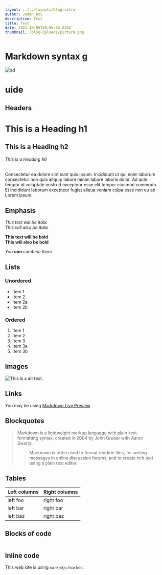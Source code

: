 ```yaml
---
layout: ../../layouts/blog.astro
author: Jaden Hou
description: Test
title: Test
date: 2022-10-09T20:05:02.856Z
thumbnail: /blog-uploads/picture.png
---
```

# Markdown syntax g

![sd](/blog-uploads/water.png "dw")

# uide

## Headers

# This is a Heading h1

## This is a Heading h2

###### This is a Heading h6
Consectetur ea dolore sint sunt quis ipsum. Incididunt ut qui enim laborum consectetur non quis aliquip labore minim labore laboris dolor. Ad aute tempor id voluptate nostrud excepteur esse elit tempor eiusmod commodo. Et incididunt laborum excepteur fugiat aliqua veniam culpa esse non eu ad Lorem ipsum.
## Emphasis

*This text will be italic*\
*This will also be italic*

**This text will be bold**\
**This will also be bold**

*You **can** combine them*

## Lists

### Unordered

* Item 1
* Item 2
* Item 2a
* Item 2b

### Ordered

1. Item 1
2. Item 2
3. Item 3
4. Item 3a
5. Item 3b

## Images

![This is a alt text.](/image/sample.png "This is a sample image.")

## Links

You may be using [Markdown Live Preview](https://markdownlivepreview.com/).

## Blockquotes

> Markdown is a lightweight markup language with plain-text-formatting syntax, created in 2004 by John Gruber with Aaron Swartz.
>
> > Markdown is often used to format readme files, for writing messages in online discussion forums, and to create rich text using a plain text editor.

## Tables

| Left columns | Right columns |
| ------------ | ------------- |
| left foo     | right foo     |
| left bar     | right bar     |
| left baz     | right baz     |

## Blocks of code

```

```

## Inline code

This web site is using `markedjs/marked`.